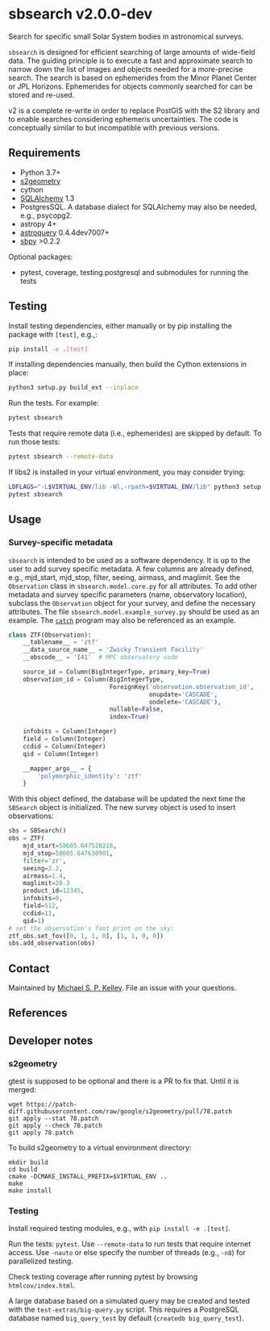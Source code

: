 # sbsearch v2.0.0-dev
Search for specific small Solar System bodies in astronomical surveys.

`sbsearch` is designed for efficient searching of large amounts of wide-field data.  The guiding principle is to execute a fast and approximate search to narrow down the list of images and objects needed for a more-precise search.  The search is based on ephemerides from the Minor Planet Center or JPL Horizons.  Ephemerides for objects commonly searched for can be stored and re-used.

v2 is a complete re-write in order to replace PostGIS with the S2 library and to enable searches considering ephemeris uncertainties.  The code is conceptually similar to but incompatible with previous versions.

## Requirements

* Python 3.7+
* [s2geometry](s2geometry.io)
* cython
* [SQLAlchemy](https://www.sqlalchemy.org/) 1.3
* PostgresSQL.  A database dialect for SQLAlchemy may also be needed, e.g., psycopg2.
* astropy 4+
* [astroquery](https://astroquery.readthedocs.io/en/latest/) 0.4.4dev7007+
* [sbpy](https://github.com/NASA-Planetary-Science/sbpy) >0.2.2

Optional packages:
* pytest, coverage, testing.postgresql and submodules for running the tests


## Testing

Install testing dependencies, either manually or by pip installing the package
with `[test]`, e.g.,:

```bash
pip install -e .[test]
```

If installing dependencies manually, then build the Cython extensions in place:

```bash
python3 setup.py build_ext --inplace
```

Run the tests.  For example:

```bash
pytest sbsearch
```

Tests that require remote data (i.e., ephemerides) are skipped by default.  To
run those tests:

```bash
pytest sbsearch --remote-data
```

If libs2 is installed in your virtual environment, you may consider trying:

```bash
LDFLAGS="-L$VIRTUAL_ENV/lib -Wl,-rpath=$VIRTUAL_ENV/lib" python3 setup.py build_ext --inplace
pytest sbsearch
```


## Usage

### Survey-specific metadata

`sbsearch` is intended to be used as a software dependency.  It is up to the user to add survey specific metadata.  A few columns are already defined, e.g., mjd_start, mjd_stop, filter, seeing, airmass, and maglimit.  See the `Observation` class in `sbsearch.model.core.py` for all attributes.  To add other metadata and survey specific parameters (name, observatory location), subclass the `Observation` object for your survey, and define the necessary attributes.  The file ``sbsearch.model.example_survey.py`` should be used as an example.  The [`catch`](https://github.com/Small-Bodies-Node/catch) program may also be referenced as an example.

```python
class ZTF(Observation):
    __tablename__ = 'ztf'
    __data_source_name__ = 'Zwicky Transient Facility'
    __obscode__ = 'I41'  # MPC observatory code

    source_id = Column(BigIntegerType, primary_key=True)
    observation_id = Column(BigIntegerType,
                            ForeignKey('observation.observation_id',
                                       onupdate='CASCADE',
                                       ondelete='CASCADE'),
                            nullable=False,
                            index=True)

    infobits = Column(Integer)
    field = Column(Integer)
    ccdid = Column(Integer)
    qid = Column(Integer)

    __mapper_args__ = {
        'polymorphic_identity': 'ztf'
    }
```

With this object defined, the database will be updated the next time the `SBSearch` object is initialized.  The new survey object is used to insert observations:

``` python
sbs = SBSearch()
obs = ZTF(
    mjd_start=58605.647528218,
    mjd_stop=58605.647630901,
    filter='zr',
    seeing=2.2,
    airmass=1.4,
    maglimit=20.3
    product_id=12345,
    infobits=0,
    field=512,
    ccdid=11,
    qid=1)
# set the observation's foot print on the sky:
ztf_obs.set_fov([0, 1, 1, 0], [1, 1, 0, 0])
sbs.add_observation(obs)
```

## Contact

Maintained by [Michael S. P. Kelley](https://github.com/mkelley).  File an issue with your questions.

## References


## Developer notes
### s2geometry
gtest is supposed to be optional and there is a PR to fix that.  Until it is merged:
```
wget https://patch-diff.githubusercontent.com/raw/google/s2geometry/pull/78.patch
git apply --stat 78.patch
git apply --check 78.patch
git apply 78.patch
```

To build s2geometry to a virtual environment directory:
```
mkdir build
cd build
cmake -DCMAKE_INSTALL_PREFIX=$VIRTUAL_ENV ..
make
make install
```

### Testing

Install required testing modules, e.g., with `pip install -e .[test]`.

Run the tests: `pytest`.  Use `--remote-data` to run tests that require internet access.  Use `-nauto` or else specify the number of threads (e.g., `-n8`) for parallelized testing.

Check testing coverage after running pytest by browsing `htmlcov/index.html`.

A large database based on a simulated query may be created and tested with the `test-extras/big-query.py` script.  This requires a PostgreSQL database named `big_query_test` by default (`createdb big_query_test`).
